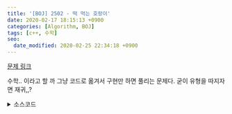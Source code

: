 ```yaml
---
title: '[BOJ] 2502 - 떡 먹는 호랑이'
date: 2020-02-17 18:15:13 +0900
categories: [Algorithm, BOJ]
tags: [c++, 수학]
seo:
  date_modified: 2020-02-25 22:34:18 +0900
---
```


[문제 링크](https://www.acmicpc.net/problem/2502)

수학.. 이라고 할 까 그냥 코드로 옮겨서 구현만 하면 풀리는 문제다. 굳이 유형을 따지자면 재귀,,?

<details>
  <summary> 소스코드 </summary>
    <div markdown="1">

```c++
#include <iostream>
using namespace std;
typedef long long ll;

int d, k;

bool go(int a, int b, int day) { // 오늘, 다음날, 오늘 날짜
    if (day == 1) {
        printf("%d\n%d", a, b);
        return true;
    }
    if (b - a > a) return false;
    return go(b - a, a, day - 1);
}

int main(void) {
    scanf("%d %d", &d, &k);
    for (int i = k - 1; i > 0; i--) {
        if (go(i, k, d - 1)) break;
    }
    return 0;
}
```